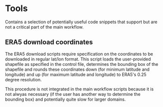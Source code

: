 # Tools
Contains a selection of potentially useful code snippets that support but are not a critical part of the main workflow.

## ERA5 download coordinates
The ERA5 download scripts require specification on the coordinates to be downloaded in regular lat/lon format. This script loads the user-provided shapefile as specified in the control file, determines the bounding box of the shapefile and rounds these coordinates down (for minimum latitude and longitude) and up (for maximum latitude and longitude) to ERA5's 0.25 degree resolution. 

This procedure is not integrated in the main workflow scripts because it is not alwyas necessary (if the user has another way to determine the bounding box) and potentially quite slow for larger domains. 

